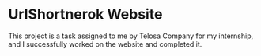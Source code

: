 # UrlShortnerok Website
This project is a task assigned to me by Telosa Company for my internship, and I successfully worked on the website and completed it.
